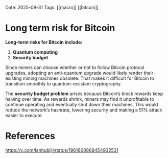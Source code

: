 Date: 2025-08-31
Tags: [[macro]] [[bitcoin]]

# Long term risk for Bitcoin

**Long-term risks for Bitcoin include:**
1. **Quantum computing**
2. **Security budget**

Since miners can choose whether or not to follow Bitcoin protocol upgrades, adopting an anti-quantum upgrade would likely render their existing mining machines obsolete. That makes it difficult for Bitcoin to transition smoothly to quantum-resistant cryptography.

The **security budget problem** arises because Bitcoin’s block rewards keep halving over time. As rewards shrink, miners may find it unprofitable to continue operating and eventually shut down their machines. This would reduce the network’s hashrate, lowering security and making a 51% attack easier to execute.


# References
https://x.com/lanhubiji/status/1961600868454932531